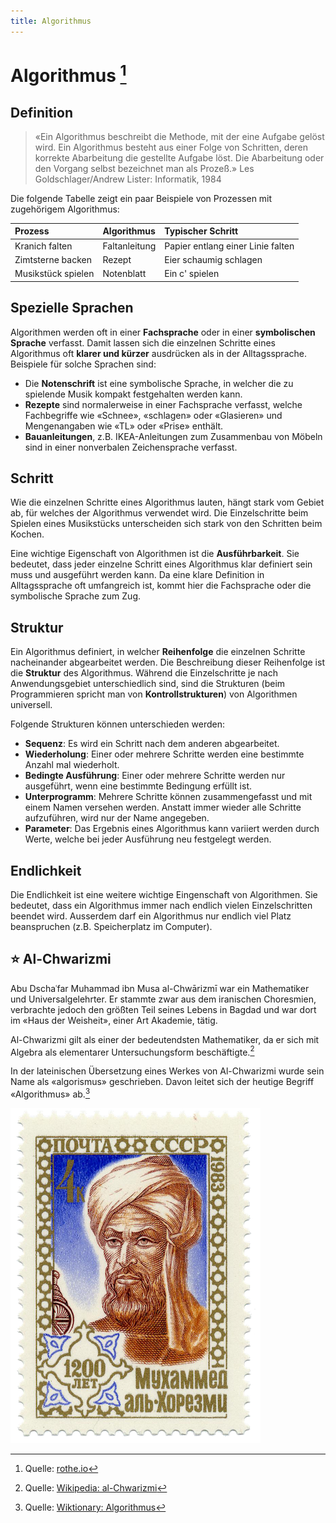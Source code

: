 ```yaml
---
title: Algorithmus
---
```


# Algorithmus [^1]

## Definition

> «Ein Algorithmus beschreibt die Methode, mit der eine Aufgabe gelöst wird. Ein Algorithmus besteht aus einer Folge von Schritten, deren korrekte Abarbeitung die gestellte Aufgabe löst. Die Abarbeitung oder den Vorgang selbst bezeichnet man als Prozeß.»
> Les Goldschlager/Andrew Lister: Informatik, 1984

Die folgende Tabelle zeigt ein paar Beispiele von Prozessen mit zugehörigem Algorithmus:

| Prozess            | Algorithmus   | Typischer Schritt                 |
| :----------------- | :------------ | :-------------------------------- |
| Kranich falten     | Faltanleitung | Papier entlang einer Linie falten |
| Zimtsterne backen  | Rezept        | Eier schaumig schlagen            |
| Musikstück spielen | Notenblatt    | Ein c' spielen                    |

## Spezielle Sprachen
Algorithmen werden oft in einer **Fachsprache** oder in einer **symbolischen Sprache** verfasst. Damit lassen sich die einzelnen Schritte eines Algorithmus oft **klarer und kürzer** ausdrücken als in der Alltagssprache. Beispiele für solche Sprachen sind:

- Die **Notenschrift** ist eine symbolische Sprache, in welcher die zu spielende Musik kompakt festgehalten werden kann.
- **Rezepte** sind normalerweise in einer Fachsprache verfasst, welche Fachbegriffe wie «Schnee», «schlagen» oder «Glasieren» und Mengenangaben wie «TL» oder «Prise» enthält.
- **Bauanleitungen**, z.B. IKEA-Anleitungen zum Zusammenbau von Möbeln sind in einer nonverbalen Zeichensprache verfasst.

## Schritt
Wie die einzelnen Schritte eines Algorithmus lauten, hängt stark vom Gebiet ab, für welches der Algorithmus verwendet wird. Die Einzelschritte beim Spielen eines Musikstücks unterscheiden sich stark von den Schritten beim Kochen.

Eine wichtige Eigenschaft von Algorithmen ist die **Ausführbarkeit**. Sie bedeutet, dass jeder einzelne Schritt eines Algorithmus klar definiert sein muss und ausgeführt werden kann. Da eine klare Definition in Alltagssprache oft umfangreich ist, kommt hier die Fachsprache oder die symbolische Sprache zum Zug.

## Struktur
Ein Algorithmus definiert, in welcher **Reihenfolge** die einzelnen Schritte nacheinander abgearbeitet werden. Die Beschreibung dieser Reihenfolge ist die **Struktur** des Algorithmus. Während die Einzelschritte je nach Anwendungsgebiet unterschiedlich sind, sind die Strukturen (beim Programmieren spricht man von **Kontrollstrukturen**) von Algorithmen universell.

Folgende Strukturen können unterschieden werden:
- **Sequenz**: Es wird ein Schritt nach dem anderen abgearbeitet.
- **Wiederholung**: Einer oder mehrere Schritte werden eine bestimmte Anzahl mal wiederholt.
- **Bedingte Ausführung**: Einer oder mehrere Schritte werden nur ausgeführt, wenn eine bestimmte Bedingung erfüllt ist.
- **Unterprogramm**: Mehrere Schritte können zusammengefasst und mit einem Namen versehen werden. Anstatt immer wieder alle Schritte aufzuführen, wird nur der Name angegeben.
- **Parameter**: Das Ergebnis eines Algorithmus kann variiert werden durch Werte, welche bei jeder Ausführung neu festgelegt werden.

## Endlichkeit
Die Endlichkeit ist eine weitere wichtige Eingenschaft von Algorithmen. Sie bedeutet, dass ein Algorithmus immer nach endlich vielen Einzelschritten beendet wird. Ausserdem darf ein Algorithmus nur endlich viel Platz beanspruchen (z.B. Speicherplatz im Computer).

## ⭐️ Al-Chwarizmi

Abu Dschaʿfar Muhammad ibn Musa al-Chwārizmī war ein Mathematiker und Universalgelehrter. Er stammte zwar aus dem iranischen Choresmien, verbrachte jedoch den größten Teil seines Lebens in Bagdad und war dort im «Haus der Weisheit», einer Art Akademie, tätig.

Al-Chwarizmi gilt als einer der bedeutendsten Mathematiker, da er sich mit Algebra als elementarer Untersuchungsform beschäftigte.[^2]

In der lateinischen Übersetzung eines Werkes von Al-Chwarizmi wurde sein Name als «algorismus» geschrieben. Davon leitet sich der heutige Begriff «Algorithmus» ab.[^3]

![Abbildung von Al-Chwarizmi auf einer sowjetischen Briefmarke](images/al-chwarizmi.png)


[^1]: Quelle: [rothe.io](https://rothe.io/?page=prog1/1-algo/1-algorithm/)
[^2]: Quelle: [Wikipedia: al-Chwarizmi](https://de.wikipedia.org/wiki/Al-Chwarizmi)
[^3]: Quelle: [Wiktionary: Algorithmus](https://de.wiktionary.org/wiki/Algorithmus)